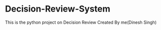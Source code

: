 # Decision-Review-System
This is the python project on Decision Review Created By me(Dinesh Singh) 
